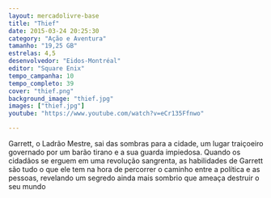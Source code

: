 ```yaml
---
layout: mercadolivre-base
title: "Thief"
date: 2015-03-24 20:25:30
category: "Ação e Aventura"
tamanho: "19,25 GB"
estrelas: 4,5
desenvolvedor: "Eidos-Montréal"
editor: "Square Enix"
tempo_campanha: 10
tempo_completo: 39
cover: "thief.png"
background_image: "thief.jpg"
images: ["thief.jpg"]
youtube: "https://www.youtube.com/watch?v=eCr135Ffnwo"

---
```


Garrett, o Ladrão Mestre, sai das sombras para a cidade, um lugar traiçoeiro governado por um barão tirano e a sua guarda impiedosa. Quando os cidadãos se erguem em uma revolução sangrenta, as habilidades de Garrett são tudo o que ele tem na hora de percorrer o caminho entre a política e as pessoas, revelando um segredo ainda mais sombrio que ameaça destruir o seu mundo
